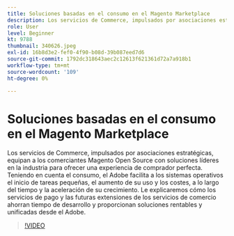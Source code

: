 ```yaml
---
title: Soluciones basadas en el consumo en el Magento Marketplace
description: Los servicios de Commerce, impulsados por asociaciones estratégicas, equipan a los comerciantes Magento Open Source con soluciones líderes en la industria para ofrecer una experiencia de comprador perfecta... (las descripciones deben tener entre 60 y 160 caracteres)
role: User
level: Beginner
kt: 9788
thumbnail: 340626.jpeg
exl-id: 16b8d3e2-fef0-4f90-b08d-39b087eed7d6
source-git-commit: 1792dc318643aec2c12613f621361d72a7a918b1
workflow-type: tm+mt
source-wordcount: '109'
ht-degree: 0%

---
```


# Soluciones basadas en el consumo en el Magento Marketplace

Los servicios de Commerce, impulsados por asociaciones estratégicas, equipan a los comerciantes Magento Open Source con soluciones líderes en la industria para ofrecer una experiencia de comprador perfecta. Teniendo en cuenta el consumo, el Adobe facilita a los sistemas operativos el inicio de tareas pequeñas, el aumento de su uso y los costes, a lo largo del tiempo y la aceleración de su crecimiento. Le explicaremos cómo los servicios de pago y las futuras extensiones de los servicios de comercio ahorran tiempo de desarrollo y proporcionan soluciones rentables y unificadas desde el Adobe.

>[!VIDEO](https://video.tv.adobe.com/v/340626/?quality=12&learn=on)
